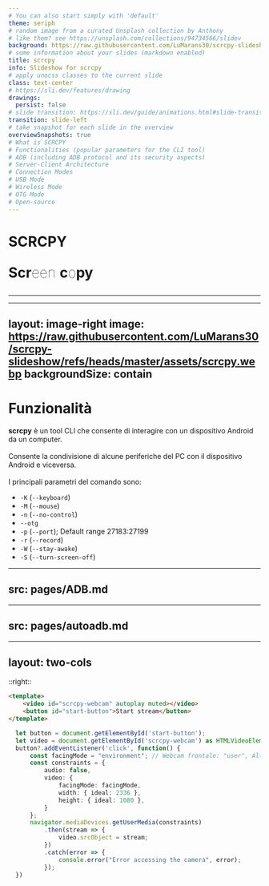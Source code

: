 ```yaml
---
# You can also start simply with 'default'
theme: seriph
# random image from a curated Unsplash collection by Anthony
# like them? see https://unsplash.com/collections/94734566/slidev
background: https://raw.githubusercontent.com/LuMarans30/scrcpy-slideshow/refs/heads/master/assets/cover.webp
# some information about your slides (markdown enabled)
title: scrcpy
info: Slideshow for scrcpy
# apply unocss classes to the current slide
class: text-center
# https://sli.dev/features/drawing
drawings:
  persist: false
# slide transition: https://sli.dev/guide/animations.html#slide-transitions
transition: slide-left
# take snapshot for each slide in the overview
overviewSnapshots: true
# What is SCRCPY
# Functionalities (popular parameters for the CLI tool)
# ADB (including ADB protocol and its security aspects)
# Server-Client Architecture
# Connection Modes
# USB Mode
# Wireless Mode
# OTG Mode
# Open-source
---
```


<link rel="icon" href="https://raw.githubusercontent.com/Genymobile/scrcpy/master/app/data/icon.svg" sizes="any" type="image/svg+xml">

# SCRCPY

<p id="subtitle"><strong>Scr</strong>een <strong>c</strong>o<strong>py</strong></p>

<!-- <div class="pt-12">
  <span @click="$slidev.nav.next" class="px-2 py-1 rounded cursor-pointer" hover="bg-white bg-opacity-10">
    Press Space for next page <carbon:arrow-right class="inline"/>
  </span>
</div> -->

<div class="abs-br m-6 flex">
  <a href="https://github.com/LuMarans30/scrcpy-slideshow" target="_blank" alt="GitHub" title="Open in GitHub"
    class="text-xl slidev-icon-btn opacity-50 !border-none !hover:text-white">
    <carbon-logo-github />
  </a>
</div>

<style>
  #subtitle {
    font-size: 28px;
    font-weight: lighter;
  }
</style>

---

<Toc minDepth="1" maxDepth="2" />

---
layout: image-right
image: https://raw.githubusercontent.com/LuMarans30/scrcpy-slideshow/refs/heads/master/assets/scrcpy.webp
backgroundSize: contain
---

# Funzionalità

<strong>scrcpy</strong> è un tool CLI che consente di interagire con un dispositivo Android da un computer. <br /> <br />
Consente la condivisione di alcune periferiche del PC con il dispositivo Android e viceversa. <br /> <br />
I principali parametri del comando sono:
- `-K`  (`--keyboard`)
- `-M`  (`--mouse`)
- `-n`  (`--no-control`)
- `--otg`
- `-p`  (`--port`); Default range 27183:27199
- `-r`  (`--record`)
- `-W`  (`--stay-awake`)
- `-S`  (`--turn-screen-off`)

---
src: pages/ADB.md
---

---
src: pages/autoadb.md
---

---
layout: two-cols
---

<ScrcpyWebcam width="540px" height="1170px"/>

::right::

```html
<template>
    <video id="scrcpy-webcam" autoplay muted></video>
    <button id="start-button">Start stream</button>
</template>
```

```ts twoslash
  let button = document.getElementById('start-button');
  let video = document.getElementById('scrcpy-webcam') as HTMLVideoElement;
  button?.addEventListener('click', function() {
      const facingMode = "environment"; // Webcam frontale: "user", Altra webcam: "environment"
      const constraints = {
          audio: false,
          video: {
              facingMode: facingMode,
              width: { ideal: 2336 },
              height: { ideal: 1080 },
          }
      };
      navigator.mediaDevices.getUserMedia(constraints)
          .then(stream => {
              video.srcObject = stream;
          })
          .catch(error => {
              console.error("Error accessing the camera", error);
          });
  })
```
